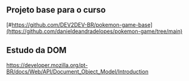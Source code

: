 ## Projeto base para o curso


[#https://github.com/DEV2DEV-BR/pokemon-game-base](https://github.com/danieldeandradelopes/pokemon-game/tree/main)


## Estudo da DOM

https://developer.mozilla.org/pt-BR/docs/Web/API/Document_Object_Model/Introduction
